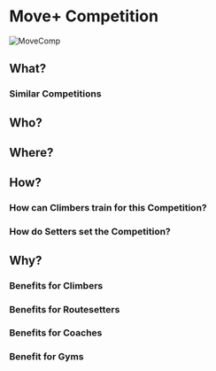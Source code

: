 # Move+ Competition

![MoveComp](/MoveComp.png)

## What?
### Similar Competitions

## Who?


## Where?

## How?

### How can Climbers train for this Competition?

### How do Setters set the Competition?

## Why?

### Benefits for Climbers

### Benefits for Routesetters

### Benefits for Coaches

### Benefit for Gyms 